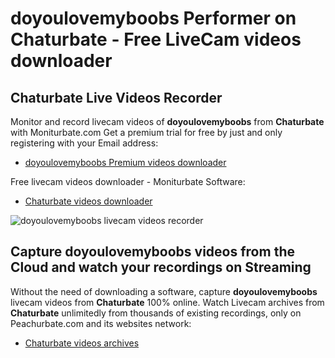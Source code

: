 # doyoulovemyboobs Performer on Chaturbate - Free LiveCam videos downloader

## Chaturbate Live Videos Recorder

Monitor and record livecam videos of **doyoulovemyboobs** from **Chaturbate** with Moniturbate.com
Get a premium trial for free by just and only registering with your Email address:
* [doyoulovemyboobs Premium videos downloader](https://moniturbate.com/request-demo-licence-key.html)

Free livecam videos downloader - Moniturbate Software:
* [Chaturbate videos downloader](https://moniturbate.com/moniturbate-download-software.html)

![doyoulovemyboobs livecam videos recorder](https://peachurnet.com/templates/moniturbate-software.png)


## Capture doyoulovemyboobs videos from the Cloud and watch your recordings on Streaming

Without the need of downloading a software, capture **doyoulovemyboobs** livecam videos from **Chaturbate** 100% online.
Watch Livecam archives from **Chaturbate** unlimitedly from thousands of existing recordings, only on Peachurbate.com and its websites network:
* [Chaturbate videos archives](https://peachurnet.com/)